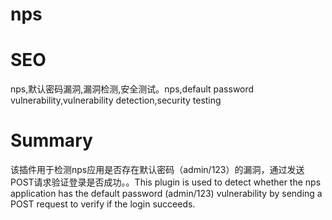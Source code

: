 # nps
# SEO
nps,默认密码漏洞,漏洞检测,安全测试。nps,default password vulnerability,vulnerability detection,security testing
# Summary
该插件用于检测nps应用是否存在默认密码（admin/123）的漏洞，通过发送POST请求验证登录是否成功。。This plugin is used to detect whether the nps application has the default password (admin/123) vulnerability by sending a POST request to verify if the login succeeds.
